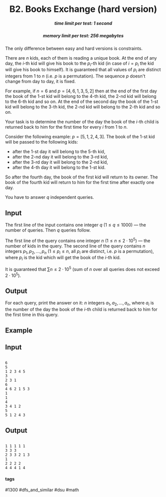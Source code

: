 <h1 style='text-align: center;'> B2. Books Exchange (hard version)</h1>

<h5 style='text-align: center;'>time limit per test: 1 second</h5>
<h5 style='text-align: center;'>memory limit per test: 256 megabytes</h5>

The only difference between easy and hard versions is constraints.

There are $n$ kids, each of them is reading a unique book. At the end of any day, the $i$-th kid will give his book to the $p_i$-th kid (in case of $i = p_i$ the kid will give his book to himself). It is guaranteed that all values of $p_i$ are distinct integers from $1$ to $n$ (i.e. $p$ is a permutation). The sequence $p$ doesn't change from day to day, it is fixed.

For example, if $n=6$ and $p=[4, 6, 1, 3, 5, 2]$ then at the end of the first day the book of the $1$-st kid will belong to the $4$-th kid, the $2$-nd kid will belong to the $6$-th kid and so on. At the end of the second day the book of the $1$-st kid will belong to the $3$-th kid, the $2$-nd kid will belong to the $2$-th kid and so on.

Your task is to determine the number of the day the book of the $i$-th child is returned back to him for the first time for every $i$ from $1$ to $n$.

Consider the following example: $p = [5, 1, 2, 4, 3]$. The book of the $1$-st kid will be passed to the following kids:

* after the $1$-st day it will belong to the $5$-th kid,
* after the $2$-nd day it will belong to the $3$-rd kid,
* after the $3$-rd day it will belong to the $2$-nd kid,
* after the $4$-th day it will belong to the $1$-st kid.

So after the fourth day, the book of the first kid will return to its owner. The book of the fourth kid will return to him for the first time after exactly one day.

You have to answer $q$ independent queries.

## Input

The first line of the input contains one integer $q$ ($1 \le q \le 1000$) — the number of queries. Then $q$ queries follow.

The first line of the query contains one integer $n$ ($1 \le n \le 2 \cdot 10^5$) — the number of kids in the query. The second line of the query contains $n$ integers $p_1, p_2, \dots, p_n$ ($1 \le p_i \le n$, all $p_i$ are distinct, i.e. $p$ is a permutation), where $p_i$ is the kid which will get the book of the $i$-th kid.

It is guaranteed that $\sum n \le 2 \cdot 10^5$ (sum of $n$ over all queries does not exceed $2 \cdot 10^5$).

## Output

For each query, print the answer on it: $n$ integers $a_1, a_2, \dots, a_n$, where $a_i$ is the number of the day the book of the $i$-th child is returned back to him for the first time in this query.

## Example

## Input


```

6
5
1 2 3 4 5
3
2 3 1
6
4 6 2 1 5 3
1
1
4
3 4 1 2
5
5 1 2 4 3

```
## Output


```

1 1 1 1 1 
3 3 3 
2 3 3 2 1 3 
1 
2 2 2 2 
4 4 4 1 4 

```


#### tags 

#1300 #dfs_and_similar #dsu #math 